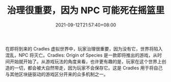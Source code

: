 ﻿---
title: "治理很重要，因为 NPC 可能死在摇篮里"
date: 2021-09-12T21:57:40+08:00
lastmod: 2021-09-12T16:45:40+08:00
draft: false
authors: ["Michelle"]
description: "在即将到来的 Cradles 虚拟世界中，玩家治理很重要，因为没有它，世界将陷入混乱，NPC 将灭亡。Cradles: Origin of Species 是一款即将推出的游戏，从时间开始就开始了。从游戏玩法的角度来看，也许更有趣的是，玩家在这个世界上创造的一切，都会被大自然带走，因为玩家不会保存它。这是 Cradles 用于将自己与其他区块链驱动的游戏区分开来的众多机制之一。"
featuredImage: "governance-important-as-npcs-can-die-in-cradles.png"
tags: ["Strategy Game","策略游戏","Play to Earn"]
categories: ["news"]
news: ["策略游戏"]
weight: 
lightgallery: true
pinned: false
recommend: false
recommend1: false
---

在即将到来的 Cradles 虚拟世界中，玩家治理很重要，因为没有它，世界将陷入混乱，NPC 将灭亡。Cradles: Origin of Species 是一款即将推出的游戏，从时间开始就开始了。从游戏玩法的角度来看，也许更有趣的是，玩家在这个世界上创造的一切，都会被大自然带走，因为玩家不会保存它。这是 Cradles 用于将自己与其他区块链驱动的游戏区分开来的众多机制之一。

<!--more-->

